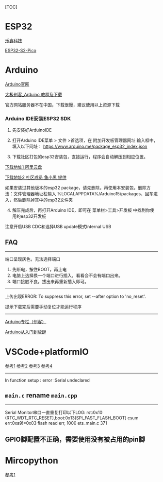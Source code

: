 [TOC]

# ESP32

[乐鑫科技](https://www.espressif.com.cn/zh-hans)

[ESP32-S2-Pico](https://www.waveshare.net/wiki/ESP32-S2-Pico#.E8.AF.B4.E6.98.8E)



# Arduino

[Arduino官网](https://www.arduino.cc/reference/en/)

[太极创客_Arduino 教程及下载](http://www.taichi-maker.com/homepage/arduino-basic-tutorial-index/#index)

官方网站服务器不在中国，下载很慢，建议使用以上资源下载



### Arduino IDE安装ESP32 SDK
1. 先安装好ArduinoIDE

2. 打开Arduino IDE菜单 > 文件 >首选项，在 附加开发板管理器网址 输入框中，填入以下网址：
https://www.arduino.me/package_esp32_index.json

3. 下载社区打包的esp32安装包，直接运行，程序会自动解压到相应位置。

[下载地址1 阿里云盘](https://www.aliyundrive.com/s/hf8f7JScwD2)

[下载地址2 社区成员 鱼小黑 提供](https://cloud.codess-nas.top:5213/s/2Ocn)

如果安装过其他版本的esp32 package，请先删除，再使用本安装包，删除方法：文件管理器地址栏输入 %LOCALAPPDATA%/Arduino15/packages，回车进入，然后删除掉其中的esp32文件夹

4. 解压完成后，再打开Arduino IDE，即可在 菜单栏>工具>开发板 中找到你使用的esp32开发板




注意开启USB CDC和选择USB update模式Internal USB



## FAQ

-----------------------------------------------------------------------
端口呈现灰色，无法选择端口

1. 先断电，按住BOOT，再上电
2. 电脑上选择换一个端口进行插入，看看会不会有端口出来。
3. 端口接触不良，拔出来再重新插入即可。

-----------------------------------------------------------------------
上传出现ERROR:
To suppress this error, set --after option to 'no_reset'.

提示下载完后需要手动复位才能运行程序

-----------------------------------------------------------------------


[Arduino专栏（创客）](https://blog.csdn.net/weixin_44940488/category_11486890.html)

[Arduino从入门到放肆](https://blog.csdn.net/shuige2215/category_10469198.html)





# VSCode+platformIO

[参考1](https://blog.csdn.net/qq_45516773/article/details/115406420)
[参考2](https://blog.csdn.net/xingxingdiandeng69/article/details/123523601?spm=1001.2101.3001.6650.4&utm_medium=distribute.pc_relevant.none-task-blog-2%7Edefault%7ECTRLIST%7ERate-4-123523601-blog-109233133.pc_relevant_3mothn_strategy_and_data_recovery&depth_1-utm_source=distribute.pc_relevant.none-task-blog-2%7Edefault%7ECTRLIST%7ERate-4-123523601-blog-109233133.pc_relevant_3mothn_strategy_and_data_recovery&utm_relevant_index=5)
[参考3](https://blog.csdn.net/happyjoey217/article/details/113177118)
[参考4](https://zhuanlan.zhihu.com/p/509527710)



-----------------------------------------------------------------------
In function setup : error :Serial undeclared

`main.c` rename `main.cpp`
-----------------------------------------------------------------------

-----------------------------------------------------------------------
Serial Monitor串口一直重复打印以下LOG:
rst:0x10 (RTC_WDT_RTC_RESET),boot:0x13(SPI_FAST_FLASH_BOOT)
csum err:0xa9!=0x03
flash read err, 1000
ets_main.c 371

GPIO脚配置不正确，需要使用没有被占用的pin脚
-----------------------------------------------------------------------



# Mircopython
[参考1](https://blog.csdn.net/qq_45516773/article/details/116589749?spm=1001.2014.3001.5502)




